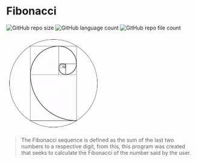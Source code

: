 # Fibonacci
![GitHub repo size](https://img.shields.io/github/repo-size/steep2007/fibonacci?style=for-the-badge)
![GitHub language count](https://img.shields.io/github/languages/count/steep2007/fibonacci-code?style=for-the-badge)
![GitHub repo file count](https://img.shields.io/github/directory-file-count/steep2007/fibonacci?style=for-the-badge)


<img width="250px" src="img/fibonacci.jpg" alt="image of fibonacci">

> The Fibonacci sequence is defined as the sum of the last two numbers to a respective digit, from this, this program was created that seeks to calculate the Fibonacci of the number said by the user.
